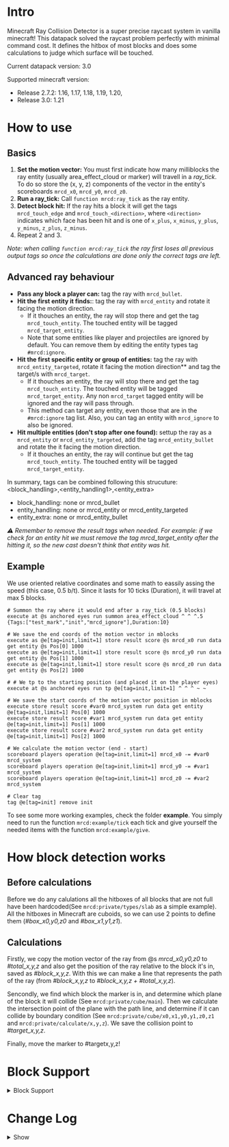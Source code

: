 # Intro
Minecraft Ray Collision Detector is a super precise raycast system in vanilla minecraft! This datapack solved the raycast problem perfectly with minimal command cost. It defines the hitbox of most blocks and does some calculations to judge which surface will be touched.

Current datapack version: 3.0

Supported minecraft version: 
 - Release 2.7.2: 1.16, 1.17, 1.18, 1.19, 1.20, 
 - Release 3.0: 1.21

# How to use

## Basics
1. **Set the motion vector:** You must first indicate how many milliblocks the ray entity (usually area_effect_cloud or marker) will travell in a *ray_tick*. To do so store the (x, y, z) components of the vector in the entity's scoreboards `mrcd_x0`, `mrcd_y0`, `mrcd_z0`.
2. **Run a ray_tick:** Call `function mrcd:ray_tick` as the ray entity.
3. **Detect block hit:** If the ray hits a block it will get the tags `mrcd_touch_edge` and `mrcd_touch_<direction>`, where `<direction>` indicates which face has been hit and is one of `x_plus`, `x_minus`, `y_plus`, `y_minus`, `z_plus`, `z_minus`.
4. Repeat 2 and 3.

*Note: when calling `function mrcd:ray_tick` the ray first loses all previous output tags so once the calculations are done only the correct tags are left.*

## Advanced ray behaviour
- **Pass any block a player can:** tag the ray with `mrcd_bullet`.
- **Hit the first entity it finds:**: tag the ray with `mrcd_entity` and rotate it facing the motion direction. 
    - If it thouches an entity, the ray will stop there and get the tag `mrcd_touch_entity`. The touched entity will be tagged `mrcd_target_entity`. 
    - Note that some entities like player and projectiles are ignored by default. You can remove them by editing the entity types tag `#mrcd:ignore`.
- **Hit the first specific entity or group of entities:** tag the ray with `mrcd_entity_targeted`, rotate it facing the motion direction** and tag the target/s with `mrcd_target`.
    - If it thouches an entity, the ray will stop there and get the tag `mrcd_touch_entity`. The touched entity will be tagged `mrcd_target_entity`. Any non `mrcd_target` tagged entity will be ignored and the ray will pass through. 
    - This method can target any entity, even those that are in the `#mrcd:ignore` tag list. Also, you can tag an entity with `mrcd_ignore` to also be ignored.
- **Hit multiple entities (don't stop after one found):** settup the ray as a `mrcd_entity` or `mrcd_entity_targeted`, add the tag `mrcd_entity_bullet` and rotate the  it facing the motion direction. 
    - If it thouches an entity, the ray will continue but get the tag `mrcd_touch_entity`. The touched entity will be tagged `mrcd_target_entity`.

In summary, tags can be combined following this strucuture: <block_handling>,<entity_handling1>,<entity_extra>
* block_handling: none or mrcd_bullet
* entity_handling: none or mrcd_entity or mrcd_entity_targeted
* entity_extra: none or mrcd_entity_bullet

*⚠️ Remember to remove the result tags when needed. For example: if we check for an entity hit we must remove the tag mrcd_target_entity after the hitting it, so the new cast doesn't think that entity was hit.*

## Example
We use oriented relative coordinates and some math to eassily assing the speed (this case, 0.5 b/t). Since it lasts for 10 ticks (Duration), it will travel at max 5 blocks.

```mcfunction
# Summon the ray where it would end after a ray_tick (0.5 blocks)
execute at @s anchored eyes run summon area_effect_cloud ^ ^ ^.5 {Tags:["test_mark","init","mrcd_ignore"],Duration:10}

# We save the end coords of the motion vector in mblocks
execute as @e[tag=init,limit=1] store result score @s mrcd_x0 run data get entity @s Pos[0] 1000
execute as @e[tag=init,limit=1] store result score @s mrcd_y0 run data get entity @s Pos[1] 1000
execute as @e[tag=init,limit=1] store result score @s mrcd_z0 run data get entity @s Pos[2] 1000

# # We tp to the starting position (and placed it on the player eyes)
execute at @s anchored eyes run tp @e[tag=init,limit=1] ^ ^ ^ ~ ~

# We save the start coords of the motion vector position in mblocks
execute store result score #var0 mrcd_system run data get entity @e[tag=init,limit=1] Pos[0] 1000
execute store result score #var1 mrcd_system run data get entity @e[tag=init,limit=1] Pos[1] 1000
execute store result score #var2 mrcd_system run data get entity @e[tag=init,limit=1] Pos[2] 1000

# We calculate the motion vector (end - start)
scoreboard players operation @e[tag=init,limit=1] mrcd_x0 -= #var0 mrcd_system
scoreboard players operation @e[tag=init,limit=1] mrcd_y0 -= #var1 mrcd_system
scoreboard players operation @e[tag=init,limit=1] mrcd_z0 -= #var2 mrcd_system

# Clear tag
tag @e[tag=init] remove init
```

To see some more working examples, check the folder **example**. You simply need to run the function `mrcd:example/tick` each tick and give yourself the needed items with the function `mrcd:example/give`.

# How block detection works
## Before calculations
Before we do any calulations all the hitboxes of all blocks that are not full have been hardcoded(See `mrcd:private/types/slab` as a simple example). All the hitboxes in Minecraft are cuboids, so we can use 2 points to define them (*#box_x0,y0,z0* and *#box_x1,y1,z1*).

## Calculations
Firstly, we copy the motion vector of the ray from @s *mrcd_x0,y0,z0* to *#total_x,y,z* and also get the position of the ray relative to the block it's in, saved as *#block_x,y,z*. With this we can make a line that represents the path of the ray (from *#block_x,y,z* to *#block_x,y,z + #total_x,y,z*).

Sencondly, we find which block the marker is in, and determine which plane of the block it will collide (See `mrcd:private/cube/main`). Then we calculate the intersection point of the plane with the path line, and determine if it can collide by boundary condition (See `mrcd:private/cube/x0,x1,y0,y1,z0,z1` and `mrcd:private/calculate/x,y,z`). We save the collision point to *#target_x,y,z*.

Finally, move the marker to #targetx,y,z!

# Block Support
<details>
  <summary>Block Support</summary>    
These blocks listed below are supported in is datapack. Please post an issue if you find some unsupported blocks and bugs. *All blocks are listed using the latest minecraft block tags*

* any full block
* simple blocks
    * minecraft:conduit
    * minecraft:sugar_cane
    * minecraft:cocoa
    * minecraft:beetroots
    * minecraft:nether_wart
    * minecraft:kelp
    * minecraft:lever
    * minecraft:tripwire_hook
    * minecraft:tripwire
    * minecraft:daylight_detector
    * minecraft:enchanting_table
    * minecraft:stonecutter
    * minecraft:end_portal_frame
    * minecraft:ladder
    * minecraft:lily_pad
    * minecraft:sweet_berry_bush
    * minecraft:wheat
    * minecraft:snow
    * minecraft:cactus
    * minecraft:cake
    * minecraft:ender_chest
    * minecraft:bamboo
    * minecraft:bamboo_sapling
    * minecraft:chain
    * minecraft:twisting_vines
    * minecraft:twisting_vines_plant
    * minecraft:weeping_vines
    * minecraft:weeping_vines_plant
    * minecraft:nether_sprouts
    * minecraft:soul_fire
    * minecraft:small_dripleaf
    * minecraft:spore_blossom
    * minecraft:big_dripleaf_stem
    * minecraft:small_amethyst_bud
    * minecraft:medium_amethyst_bud
    * minecraft:large_amethyst_bud
    * minecraft:amethyst_cluster
    * minecraft:pointed_dripstone
    * minecraft:hanging_roots
    * minecraft:turtle_egg
    * minecraft:light
    * minecraft:sculk_sensor
    * minecraft:frogspawn
    * minecraft:sculk_shrieker
    * minecraft:mangrove_propagule
    * minecraft:sniffer_egg
    * minecraft:calibrated_sculk_sensor
    * minecraft:decorated_pot
    * minecraft:piglin_head
    * minecraft:piglin_wall_head
    * minecraft:torchflower_crop
    * minecraft:pitcher_crop
    * #minecraft:slabs
    * #minecraft:pressure_plates
    * #minecraft:wall_signs
    * #minecraft:flower_pots
    * #minecraft:buttons
    * #minecraft:doors
    * #minecraft:trapdoors
    * #minecraft:rails
    * #minecraft:carpets
    * #minecraft:small_flowers
    * #minecraft:tall_flowers
    * #minecraft:campfires
    * #minecraft:candles
    * #minecraft:cave_vinescave
    * #minecraft:all_hanging_signs
    * #mrcd:mushroom
        * red mushroom and brown mushroom
    * #mrcd:standing_sign_like
        * standing sign and standing banner
    * #mrcd:repeater_like
        * repeater and comparator
    * #mrcd:attached_melon_stem_like
        * attached melon stem and attached pumpkin stem
    * #mrcd:melon_stem_like
        * melon stem and pumpkin stem
    * #mrcd:carrots_like
        * carrot and potato
    * #mrcd:big_chest
        * normal chest and trapped chest
    * #mrcd:fence_gate_like
        * all kinds of fence gates
    * #mrcd:skull_like
        * all kinds of skulls, including dragon head
    * #mrcd:wall_skull_like
        * all kinds of skulls, including dragon head
    * #mrcd:wall_torches
        * torch, soul torch and redstone torch
    * #mrcd:grass_path_like
        * grass path and farmland
    * #mrcd:torches
        * torch, soul torch and redstone torch
    * #mrcd:wall_coral_like
        * all kinds of corals
    * #mrcd:coral_plant_like
        * all kinds of corals
    * #mrcd:coral_fan_like
        * all kinds of corals
    * #mrcd:short_grass_like
        * grass, fern and dead bush
    * #mrcd:sapling_like
        * all kinds of saplings and seagrass
    * #mrcd:wall_banner_like
        * wall banner
    * #mrcd:fungus
        * crimson and warped fungus
    * #mrcd:roots
        * crimson and warped roots
    * #mrcd:rod_like
        * end rod and lightning rod
    * #mrcd:carpet_like
        * wool, moss carpets

* complex blocks
    * minecraft:redstone_wire
    * minecraft:piston_head
    * minecraft:brewing_stand
    * minecraft:grindstone
    * minecraft:bell
    * minecraft:hopper
    * minecraft:lectern
    * minecraft:chorus_plant
    * minecraft:scaffolding
    * minecraft:big_dripleaf
    * minecraft:candle_cake
    * #minecraft:cauldrons
    * #minecraft:anvil
    * #minecraft:stairs
    * #minecraft:walls
    * #mrcd:glass_pane_like
        * glass pane, stained glass pane and iron bars
    * #minecraft:fences
    * #minecraft:beds
    * #mrcd:azalea
        * azalea and flower_azalea
    * #mrcd:vine_like
        * vines, glow_lichen, sculk_vein and fire (what????)
    * #mrcd:piston
        * sticky piston and normal piston
    * #mrcd:lanterns
        * lantern and soul lantern
</details>

# Change Log
<details>
  <summary>Show</summary>

* v1.0
* v1.1
    * Add sweet berry bush support.
* v1.2
    * AECs can recognize entities now.
    * Some functions changed.
* v1.2.1
    * AECs can teleport to the edge of hitboxes of entities.
* v1.2.2
    * bugfix: AECs that touch x+, y+ and z+ of full blocks will stay in the previous block.
    * Some changes in examples.
* v2.0
    * Change name to MRCD (Minecraft Ray Collision Detector).
    * bugfix: mushrooms are treated as full blocks.
    * bugfix: bullets can pass bamboo.
    * Add all flowers, bamboo and bamboo saplings support.
        * Flowers, bamboos and bamboo saplings are now fully supported. Our datapack calculates the random hitbox in different position when bullets pass them.
* v2.1
    * Support 1.16
    * Support fire, soul_fire, soul lantern, soul torch, soul campfire, chain block, nether vines, nether sprouts, fungus and nether roots.
    * Add new properties for walls and redstone wire.
    * bugfix: vines are treated as full blocks.
* v2.2-pre1
    * Optimize commands usage (~10% less).
* v2.2
    * Updates
        * Support for 1.17 snapshot 21w05b.
        * Added a new type ray (mrcd_entity_targeted) used to only detect a specific group of entities.
        * Remade the example to be more complete.
    * Changes
        * No longer uses mrcd:target entity_type tag, instead uses mrcd:ignore. This makes it easier to update and customize.
        * Changed some name folders and distribution to be more self explanatory.
            * 'generic' folder is now named 'private'
            * 'generic/start' file is now located at the same level as init and is called 'ray_tick'
            * 'init' file is now located inside private folder 'private/init'
    * Fixes
        * Stairs missing the straight variant.
        * Bed not working
        * Turtle eggs where missing
    * Know bugs
        * Pointed_dripstone offset not calculated well (so it's currently not calculated)
* v2.3
    * Updates
        * Support for 1.17.
    * Changes
        * Added #mrcd:azalea, sculk_sensor and powder_snow
        * Light block treated as air
    * Fixes
        * Dripstone offset wasn't considered (seems more presice than previous version)
 * v2.4
   * Updates
       * Added new type of ray `mrcd_entity_bullet`
 * v2.5
   * Updates
      * Merged the pull request of the new XOR algorithm (from 350 lines to 100) for offset blocks done by xwjcool123
      * Added support for 1.16
   * Changes
      * 1.17 block checks are now skiped in older versions
          * This means some changes on some block tags
   * Fixes
      * Weeping vines and Cave Vines were grouped with the same hitbox
      * Blackstone pressure plate was missing
 * v2.6
   * Updates
      * Added support for 1.19
   * Fixes
      * 1.17 blocks not working
      * Made ray entity detection hitbox precise
 * v2.6.1
   * Fixes
      * Made ray entity detection hitbox precise
 * v2.6.2
   * Updates
      * Added the possibility to use the `mrcd_ignore` tag to force ignore entities
      * Improved example to show how to properly cast instant rays 
   * Changes
      * Renamed some internal tags to be more descriptive
      * Entity hit detection redone, so it's even preciser (the check is done in steps of 0.33 blocks) 
      * Optimitzations
          * If no entit hitbox in block, don't do entity calculations
          * If you hit entity, you don't need to calculate block stuff (`mrcd_entity` and `mrcd_entity_targeted`)
   * Fixes
      * Ray should not target itself
      * Ray sometimes getting inside complex block when the ray was comming from -xyz (collision not working)
      * mrcd_entity and mrcd_entity_targeted could tag more than one entity when not being a mrcd_entity_bullet
 * v2.6.3
   * Updates
      * Revised and redone a bunch of code. This optimizations plus the 2.6.2 changes mean:
           * calling `ray_tick` runs between 23..52% less commands depending on the ray type and distance traveled. This is because for each block check iteration:
             * ~26% less commands are used when the ray targets full blocks (air)
             * ~45% less commands are used when the ray targets non full blocks (trapdoors, slabs, bells, ...)
             * ~47% less commands are used when the ray targets both blocks and entities
   * Fixes
      * Ray not being calculated properly when going through air corners
      * Ray going moving towards negative x and/or y and/or y with long "motion" sometimes iterated forever (caused by impressions)
      * Hanging roots, Lectern, Bamboo[leaves:large], Baners on wall not calc ok
      * Missing sea pickle, composter
 * v2.7
   * Updates
      * Added support for 1.20
   * Changes
      * Default recursion limit is 256 (can be changed in the `ini.mcfunction` file)
   * Fixes
      * Fixed a bug where the ray would endlessly recurse, freezing the game. This would happen when the ray was passing through the corner of a block hitbox.
 * v2.7.1
   * Updates
      * Better entity hitbox hit precision
 * v2.7.2
   * Fixes
      * Trapdoors not working
 * v3.0
   * Updates
      * Added support for 1.21
</details>
